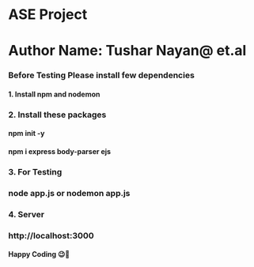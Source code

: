 # ASE Project
# Author Name: Tushar Nayan@ et.al


### Before Testing Please install few dependencies
#### 1. Install npm and nodemon 

### 2. Install these packages
#### npm init -y
#### npm i express body-parser ejs

### 3. For Testing 
### node app.js or nodemon app.js

### 4. Server
### http://localhost:3000


#### Happy Coding 😉🙌
